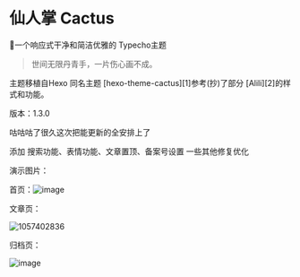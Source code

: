 # 仙人掌 Cactus
🌵一个响应式干净和简洁优雅的 Typecho主题

>世间无限丹青手，一片伤心画不成。

主题移植自Hexo 同名主题 [hexo-theme-cactus][1]参考(抄)了部分 [Alili][2]的样式和功能。

版本：1.3.0

咕咕咕了很久这次把能更新的全安排上了

添加 搜索功能、表情功能、文章置顶、备案号设置 一些其他修复优化

演示图片：

首页：![image](https://user-images.githubusercontent.com/7334510/53931080-ae1baa00-40ce-11e9-8639-3d78f7692cd7.png)

文章页：

![1057402836](https://user-images.githubusercontent.com/7334510/53931207-3bf79500-40cf-11e9-85f8-5a1b7707eaa3.png)


归档页：

![image](https://user-images.githubusercontent.com/7334510/53931223-56317300-40cf-11e9-9c90-f381783bc21e.png)
